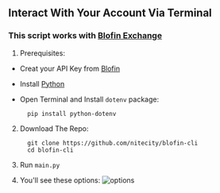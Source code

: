 ## Interact With Your Account Via Terminal

### This script works with [Blofin Exchange](https://blofin.com)

1. Prerequisites:
  - Creat your API Key from [Blofin](https://blofin.com/account/apis)
  - Install [Python](https://www.python.org/downloads/)
  - Open Terminal and Install ``dotenv`` package:

    ```
      pip install python-dotenv
    ```
2. Download The Repo:

    ```
      git clone https://github.com/nitecity/blofin-cli
      cd blofin-cli
    ```

3. Run `main.py`
4. You'll see these options:
    ![options](https://imgur.com/a/Lu8vW0d)


